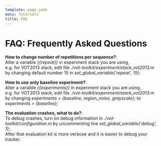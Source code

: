 ```yaml
---
template: page.jade
menu: Tutorials
title: FAQ
---
```


# FAQ: Frequently Asked Questions

<b>How to change number of repetitions per sequence?</b>:<br>
Alter a variable <i>{{repeat}}</i> in experiment stack you are using,<br>
e.g. for VOT2013 stack, edit file <i>./vot-toolkit/experiment/stack_vot2013.m</i><br>
by changing default number 15 in <i>set_global_variable('repeat', 15);</i>

<b>How to use only baseline experiment?</b>:<br>
Alter a variable <i>{{experiments}}</i> in experiment stack you are using,<br>
e.g. for VOT2013 stack, edit file <i>./vot-toolkit/experiment/stack_vot2013.m</i><br>
by changing <i>experiments = {baseline, region_noise, grayscale};</i> to <i>experiments = {baseline};</i>

<b>The evaluation crashes, what to do?</b>:<br>
To debug crashes, turn on debug information in <i>./vot-toolkit/configuration.m</i> by uncommenting line <i>set_global_variable('debug', 1);</i>.<br>
After that evaluation kit is more verbose and it is easier to debug your tracker.


